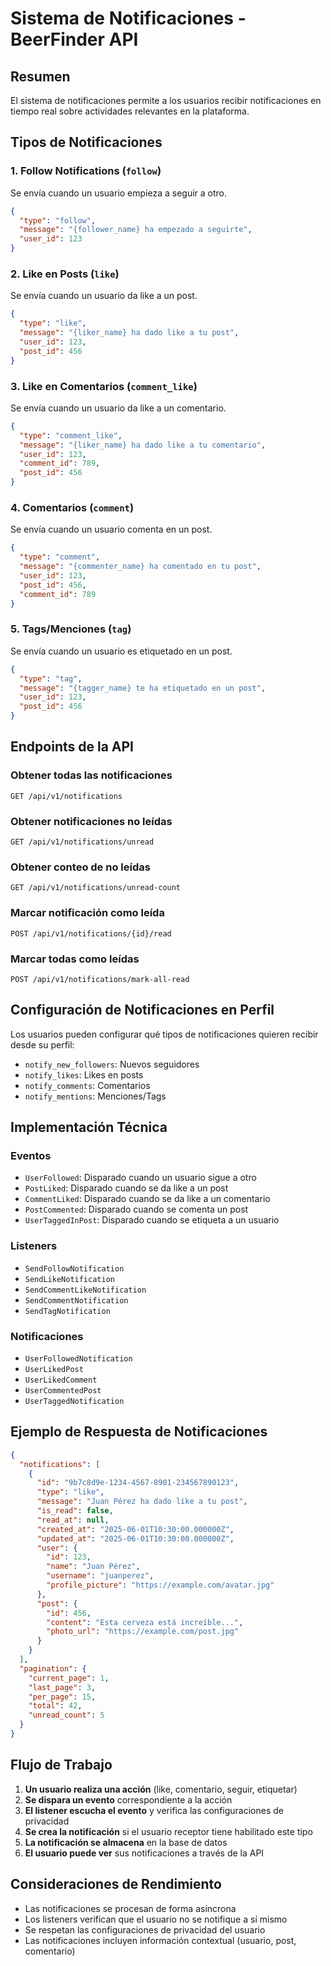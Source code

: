 # Sistema de Notificaciones - BeerFinder API

## Resumen
El sistema de notificaciones permite a los usuarios recibir notificaciones en tiempo real sobre actividades relevantes en la plataforma.

## Tipos de Notificaciones

### 1. Follow Notifications (`follow`)
Se envía cuando un usuario empieza a seguir a otro.
```json
{
  "type": "follow",
  "message": "{follower_name} ha empezado a seguirte",
  "user_id": 123
}
```

### 2. Like en Posts (`like`)
Se envía cuando un usuario da like a un post.
```json
{
  "type": "like",
  "message": "{liker_name} ha dado like a tu post",
  "user_id": 123,
  "post_id": 456
}
```

### 3. Like en Comentarios (`comment_like`)
Se envía cuando un usuario da like a un comentario.
```json
{
  "type": "comment_like",
  "message": "{liker_name} ha dado like a tu comentario",
  "user_id": 123,
  "comment_id": 789,
  "post_id": 456
}
```

### 4. Comentarios (`comment`)
Se envía cuando un usuario comenta en un post.
```json
{
  "type": "comment",
  "message": "{commenter_name} ha comentado en tu post",
  "user_id": 123,
  "post_id": 456,
  "comment_id": 789
}
```

### 5. Tags/Menciones (`tag`)
Se envía cuando un usuario es etiquetado en un post.
```json
{
  "type": "tag",
  "message": "{tagger_name} te ha etiquetado en un post",
  "user_id": 123,
  "post_id": 456
}
```

## Endpoints de la API

### Obtener todas las notificaciones
```
GET /api/v1/notifications
```

### Obtener notificaciones no leídas
```
GET /api/v1/notifications/unread
```

### Obtener conteo de no leídas
```
GET /api/v1/notifications/unread-count
```

### Marcar notificación como leída
```
POST /api/v1/notifications/{id}/read
```

### Marcar todas como leídas
```
POST /api/v1/notifications/mark-all-read
```

## Configuración de Notificaciones en Perfil

Los usuarios pueden configurar qué tipos de notificaciones quieren recibir desde su perfil:

- `notify_new_followers`: Nuevos seguidores
- `notify_likes`: Likes en posts
- `notify_comments`: Comentarios
- `notify_mentions`: Menciones/Tags

## Implementación Técnica

### Eventos
- `UserFollowed`: Disparado cuando un usuario sigue a otro
- `PostLiked`: Disparado cuando se da like a un post
- `CommentLiked`: Disparado cuando se da like a un comentario
- `PostCommented`: Disparado cuando se comenta un post
- `UserTaggedInPost`: Disparado cuando se etiqueta a un usuario

### Listeners
- `SendFollowNotification`
- `SendLikeNotification`
- `SendCommentLikeNotification`
- `SendCommentNotification`
- `SendTagNotification`

### Notificaciones
- `UserFollowedNotification`
- `UserLikedPost`
- `UserLikedComment`
- `UserCommentedPost`
- `UserTaggedNotification`

## Ejemplo de Respuesta de Notificaciones

```json
{
  "notifications": [
    {
      "id": "9b7c8d9e-1234-4567-8901-234567890123",
      "type": "like",
      "message": "Juan Pérez ha dado like a tu post",
      "is_read": false,
      "read_at": null,
      "created_at": "2025-06-01T10:30:00.000000Z",
      "updated_at": "2025-06-01T10:30:00.000000Z",
      "user": {
        "id": 123,
        "name": "Juan Pérez",
        "username": "juanperez",
        "profile_picture": "https://example.com/avatar.jpg"
      },
      "post": {
        "id": 456,
        "content": "Esta cerveza está increíble...",
        "photo_url": "https://example.com/post.jpg"
      }
    }
  ],
  "pagination": {
    "current_page": 1,
    "last_page": 3,
    "per_page": 15,
    "total": 42,
    "unread_count": 5
  }
}
```

## Flujo de Trabajo

1. **Un usuario realiza una acción** (like, comentario, seguir, etiquetar)
2. **Se dispara un evento** correspondiente a la acción
3. **El listener escucha el evento** y verifica las configuraciones de privacidad
4. **Se crea la notificación** si el usuario receptor tiene habilitado este tipo
5. **La notificación se almacena** en la base de datos
6. **El usuario puede ver** sus notificaciones a través de la API

## Consideraciones de Rendimiento

- Las notificaciones se procesan de forma asíncrona
- Los listeners verifican que el usuario no se notifique a sí mismo
- Se respetan las configuraciones de privacidad del usuario
- Las notificaciones incluyen información contextual (usuario, post, comentario)
